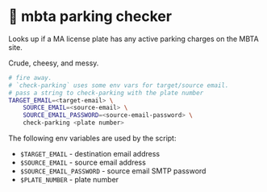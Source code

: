 # 🚗 mbta parking checker

Looks up if a MA license plate has any active parking charges on the MBTA site.

Crude, cheesy, and messy.

```bash
# fire away.
# `check-parking` uses some env vars for target/source email.
# pass a string to check-parking with the plate number
TARGET_EMAIL=<target-email> \
    SOURCE_EMAIL=<source-email> \
    SOURCE_EMAIL_PASSWORD=<source-email-password> \
    check-parking <plate number>
```

The following env variables are used by the script:

- `$TARGET_EMAIL` - destination email address
- `$SOURCE_EMAIL` - source email address
- `$SOURCE_EMAIL_PASSWORD` - source email SMTP password
- `$PLATE_NUMBER` - plate number
